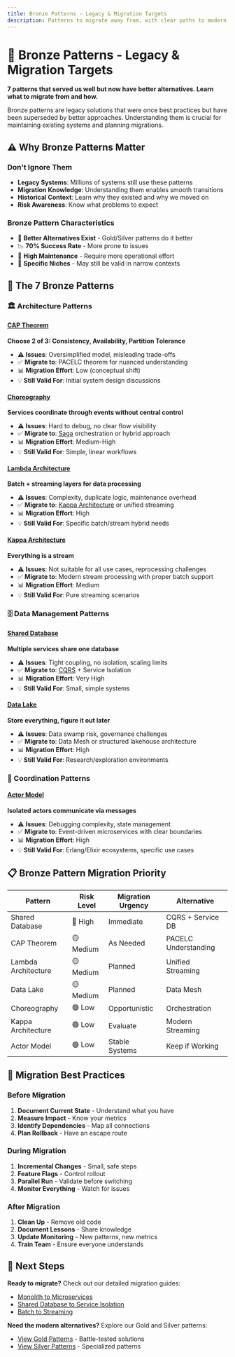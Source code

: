```yaml
---
title: Bronze Patterns - Legacy & Migration Targets
description: Patterns to migrate away from, with clear paths to modern alternatives
---
```


# 🥉 Bronze Patterns - Legacy & Migration Targets

**7 patterns that served us well but now have better alternatives. Learn what to migrate from and how.**

<div class="bronze-intro">
    <p class="lead">Bronze patterns are legacy solutions that were once best practices but have been superseded by better approaches. Understanding them is crucial for maintaining existing systems and planning migrations.</p>
</div>

## ⚠️ Why Bronze Patterns Matter

<div class="bronze-importance">

### Don't Ignore Them
- **Legacy Systems**: Millions of systems still use these patterns
- **Migration Knowledge**: Understanding them enables smooth transitions
- **Historical Context**: Learn why they existed and why we moved on
- **Risk Awareness**: Know what problems to expect

### Bronze Pattern Characteristics
- 🔄 **Better Alternatives Exist** - Gold/Silver patterns do it better
- 📉 **70% Success Rate** - More prone to issues
- 🚧 **High Maintenance** - Require more operational effort
- 🎯 **Specific Niches** - May still be valid in narrow contexts

</div>

## 🚨 The 7 Bronze Patterns

### 🏛️ Architecture Patterns

<div class="pattern-category bronze-arch">

#### [CAP Theorem](../../../../pattern-library/architecture/cap-theorem/)
**Choose 2 of 3: Consistency, Availability, Partition Tolerance**
- ⚠️ **Issues**: Oversimplified model, misleading trade-offs
- ✅ **Migrate to**: PACELC theorem for nuanced understanding
- 📊 **Migration Effort**: Low (conceptual shift)
- 💡 **Still Valid For**: Initial system design discussions

#### [Choreography](../../../../pattern-library/architecture/choreography/)
**Services coordinate through events without central control**
- ⚠️ **Issues**: Hard to debug, no clear flow visibility
- ✅ **Migrate to**: [Saga](../../../../pattern-library/data-management/saga/) orchestration or hybrid approach
- 📊 **Migration Effort**: Medium-High
- 💡 **Still Valid For**: Simple, linear workflows

#### [Lambda Architecture](../../../../pattern-library/architecture/lambda-architecture/)
**Batch + streaming layers for data processing**
- ⚠️ **Issues**: Complexity, duplicate logic, maintenance overhead
- ✅ **Migrate to**: [Kappa Architecture](../../../../pattern-library/architecture/kappa-architecture/) or unified streaming
- 📊 **Migration Effort**: High
- 💡 **Still Valid For**: Specific batch/stream hybrid needs

#### [Kappa Architecture](../../../../pattern-library/architecture/kappa-architecture/)
**Everything is a stream**
- ⚠️ **Issues**: Not suitable for all use cases, reprocessing challenges
- ✅ **Migrate to**: Modern stream processing with proper batch support
- 📊 **Migration Effort**: Medium
- 💡 **Still Valid For**: Pure streaming scenarios

</div>

### 🗄️ Data Management Patterns

<div class="pattern-category bronze-data">

#### [Shared Database](../../../../pattern-library/data-management/shared-database/)
**Multiple services share one database**
- ⚠️ **Issues**: Tight coupling, no isolation, scaling limits
- ✅ **Migrate to**: [CQRS](../../../../pattern-library/data-management/cqrs/) + Service Isolation
- 📊 **Migration Effort**: Very High
- 💡 **Still Valid For**: Small, simple systems

#### [Data Lake](../../../../pattern-library/data-management/data-lake/)
**Store everything, figure it out later**
- ⚠️ **Issues**: Data swamp risk, governance challenges
- ✅ **Migrate to**: Data Mesh or structured lakehouse architecture
- 📊 **Migration Effort**: High
- 💡 **Still Valid For**: Research/exploration environments

</div>

### 🔄 Coordination Patterns

<div class="pattern-category bronze-coord">

#### [Actor Model](../../../../pattern-library/coordination/actor-model/)
**Isolated actors communicate via messages**
- ⚠️ **Issues**: Debugging complexity, state management
- ✅ **Migrate to**: Event-driven microservices with clear boundaries
- 📊 **Migration Effort**: High
- 💡 **Still Valid For**: Erlang/Elixir ecosystems, specific use cases

</div>

## 📋 Bronze Pattern Migration Priority

| Pattern | Risk Level | Migration Urgency | Alternative |
|---------|------------|-------------------|-------------|
| Shared Database | 🔴 High | Immediate | CQRS + Service DB |
| CAP Theorem | 🟡 Medium | As Needed | PACELC Understanding |
| Lambda Architecture | 🟡 Medium | Planned | Unified Streaming |
| Data Lake | 🟡 Medium | Planned | Data Mesh |
| Choreography | 🟢 Low | Opportunistic | Orchestration |
| Kappa Architecture | 🟢 Low | Evaluate | Modern Streaming |
| Actor Model | 🟢 Low | Stable Systems | Keep if Working |

## 🎯 Migration Best Practices

### Before Migration
1. **Document Current State** - Understand what you have
2. **Measure Impact** - Know your metrics
3. **Identify Dependencies** - Map all connections
4. **Plan Rollback** - Have an escape route

### During Migration
1. **Incremental Changes** - Small, safe steps
2. **Feature Flags** - Control rollout
3. **Parallel Run** - Validate before switching
4. **Monitor Everything** - Watch for issues

### After Migration
1. **Clean Up** - Remove old code
2. **Document Lessons** - Share knowledge
3. **Update Monitoring** - New patterns, new metrics
4. **Train Team** - Ensure everyone understands

## 🏁 Next Steps

<div class="next-steps">

**Ready to migrate?** Check out our detailed migration guides:

- [Monolith to Microservices](../../../migrations/monolith-to-microservices/)
- [Shared Database to Service Isolation](../../../migrations/shared-database-to-microservices/)
- [Batch to Streaming](../../../migrations/batch-to-streaming/)

**Need the modern alternatives?** Explore our Gold and Silver patterns:

- [View Gold Patterns](../gold-patterns/) - Battle-tested solutions
- [View Silver Patterns](../silver-patterns/) - Specialized patterns

</div>